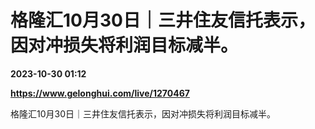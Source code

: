# 格隆汇10月30日｜三井住友信托表示，因对冲损失将利润目标减半。

**2023-10-30 01:12**

**https://www.gelonghui.com/live/1270467**

格隆汇10月30日｜三井住友信托表示，因对冲损失将利润目标减半。